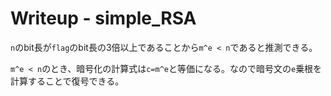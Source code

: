 # Writeup - simple_RSA


`n`のbit長が`flag`のbit長の3倍以上であることから`m^e < n`であると推測できる。

`m^e < n`のとき、暗号化の計算式は`c=m^e`と等価になる。なので暗号文の`e`乗根を計算することで復号できる。
